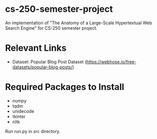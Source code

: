 # cs-250-semester-project
An implementation of "The Anatomy of a Large-Scale Hypertextual Web Search Engine" for CS-250 semester project.


# Relevant Links
- Dataset: Popular Blog Post Dataset (https://webhose.io/free-datasets/popular-blog-posts/)


# Required Packages to Install
- numpy
- tqdm
- unidecode
- tkinter
- nltk

Run run.py in src directory.